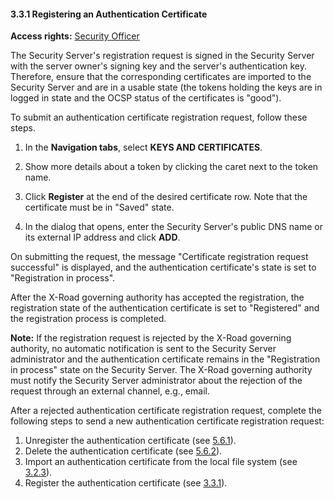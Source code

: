#### 3.3.1 Registering an Authentication Certificate

**Access rights:** [Security Officer](#xroad-security-officer)

The Security Server's registration request is signed in the Security Server with the server owner's signing key and the server's authentication key. Therefore, ensure that the corresponding certificates are imported to the Security Server and are in a usable state (the tokens holding the keys are in logged in state and the OCSP status of the certificates is "good").

To submit an authentication certificate registration request, follow these steps.

1.  In the **Navigation tabs**, select **KEYS AND CERTIFICATES**.

2.  Show more details about a token by clicking the caret next to the token name.

3.  Click **Register** at the end of the desired certificate row. Note that the certificate must be in "Saved" state.

4.  In the dialog that opens, enter the Security Server's public DNS name or its external IP address and click **ADD**.

On submitting the request, the message "Certificate registration request successful" is displayed, and the authentication certificate's state is set to "Registration in process".

After the X-Road governing authority has accepted the registration, the registration state of the authentication certificate is set to "Registered" and the registration process is completed.

**Note:** If the registration request is rejected by the X-Road governing authority, no automatic notification is sent to the Security Server administrator and the authentication certificate remains in the "Registration in process" state on the Security Server. The X-Road governing authority must notify the Security Server administrator about the rejection of the request through an external channel, e.g., email.

After a rejected authentication certificate registration request, complete the following steps to send a new authentication certificate registration request:

1.  Unregister the authentication certificate (see [5.6.1](#561-unregistering-an-authentication-certificate)).
2.  Delete the authentication certificate (see [5.6.2](#562-deleting-a-certificate-or-a-certificate-signing-request-notice)).
3.  Import an authentication certificate from the local file system (see [3.2.3](#323-importing-an-authentication-certificate-from-the-local-file-system)).
4.  Register the authentication certificate (see [3.3.1](#331-registering-an-authentication-certificate)).